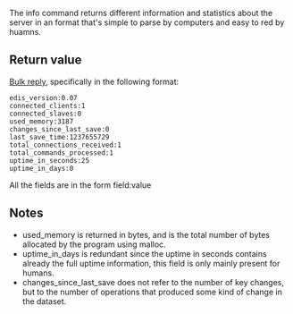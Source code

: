 

The info command returns different information and statistics about the server in an format that's simple to parse by computers and easy to red by huamns.

## Return value

[Bulk reply][1], specifically in the following format:

	edis_version:0.07
	connected_clients:1
	connected_slaves:0
	used_memory:3187
	changes_since_last_save:0
	last_save_time:1237655729
	total_connections_received:1
	total_commands_processed:1
	uptime_in_seconds:25
	uptime_in_days:0

All the fields are in the form field:value

## Notes

* used_memory is returned in bytes, and is the total number of bytes allocated by the program using malloc.
* uptime_in_days is redundant since the uptime in seconds contains already the full uptime information, this field is only mainly present for humans.
* changes_since_last_save does not refer to the number of key changes, but to the number of operations that produced some kind of change in the dataset.



[1]: /p/redis/wiki/ReplyTypes
